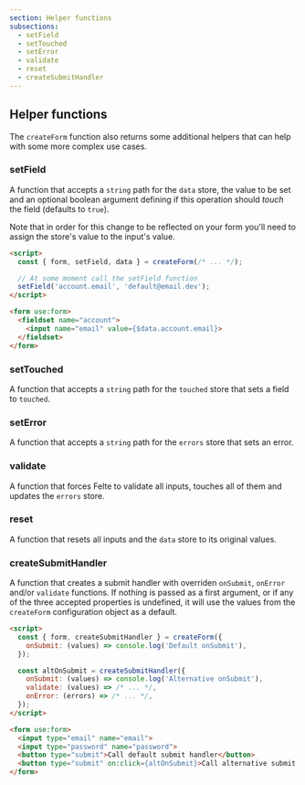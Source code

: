 ```yaml
---
section: Helper functions
subsections:
  - setField
  - setTouched
  - setError
  - validate
  - reset
  - createSubmitHandler
---
```


## Helper functions

The `createForm` function also returns some additional helpers that can help with some more complex use cases.

### setField

A function that accepts a `string` path for the `data` store, the value to be set and an optional boolean argument defining if this operation should _touch_ the field (defaults to `true`).

Note that in order for this change to be reflected on your form you'll need to assign the store's value to the input's value.

```html
<script>
  const { form, setField, data } = createForm(/* ... */);

  // At some moment call the setField function
  setField('account.email', 'default@email.dev');
</script>

<form use:form>
  <fieldset name="account">
    <input name="email" value={$data.account.email}>
  </fieldset>
</form>
```

### setTouched

A function that accepts a `string` path for the `touched` store that sets a field to `touched`.

### setError

A function that accepts a `string` path for the `errors` store that sets an error.

### validate

A function that forces Felte to validate all inputs, touches all of them and updates the `errors` store.

### reset

A function that resets all inputs and the `data` store to its original values.

### createSubmitHandler

A function that creates a submit handler with overriden `onSubmit`, `onError` and/or `validate` functions. If nothing is passed as a first argument, or if any of the three accepted properties is undefined, it will use the values from the `createForm` configuration object as a default.

```html
<script>
  const { form, createSubmitHandler } = createForm({
    onSubmit: (values) => console.log('Default onSubmit'),
  });

  const altOnSubmit = createSubmitHandler({
    onSubmit: (values) => console.log('Alternative onSubmit'),
    validate: (values) => /* ... */,
    onError: (errors) => /* ... */,
  });
</script>

<form use:form>
  <input type="email" name="email">
  <input type="password" name="password">
  <button type="submit">Call default submit handler</button>
  <button type="submit" on:click={altOnSubmit}>Call alternative submit handler</button>
</form>
```
